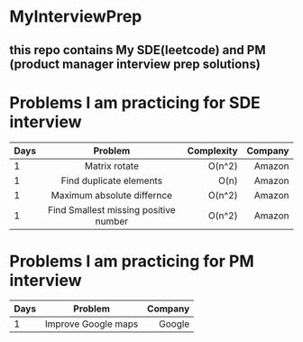 # MyInterviewPrep
## this repo contains My SDE(leetcode) and PM (product manager interview prep solutions)

# Problems I am practicing for SDE interview 

| Days |  Problem  | Complexity | Company |
|:-----|:--------:|------:|------:|
| 1  | Matrix rotate | O(n^2) | Amazon |
| 1  | Find duplicate elements | O(n) | Amazon |
| 1  | Maximum absolute differnce | O(n^2) | Amazon |
| 1  | Find Smallest missing positive number | O(n^2) | Amazon |



# Problems I am practicing for PM interview 

| Days |  Problem  |  Company |
|:-----|:--------:|------:|
| 1  | Improve Google maps | Google |
